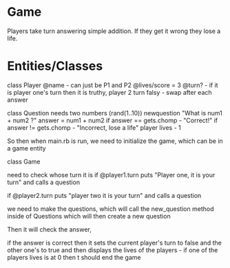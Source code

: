 # Game
Players take turn answering simple addition. If they get it wrong they lose a life.

# Entities/Classes


class Player
@name - can just be P1 and P2
@lives/score = 3
@turn? - if it is player one's turn then it is truthy, player 2 turn falsy - swap after each answer



class Question
needs two numbers (rand(1..10))
newquestion "What is num1 + num2 ?"
answer = num1 + num2
if answer == gets.chomp - "Correct!"
if answer != gets.chomp - "Incorrect, lose a life"
player lives - 1


So then when main.rb is run, we need to initialize the game, which can be in a game entity

class Game

need to check whose turn it is
  if @player1.turn
  puts "Player one, it is your turn" 
  and calls a question

  if @player2.turn
  puts "player two it is your turn"
  and calls a question

we need to make the questions, which will call the new_question method inside of Questions which will then create a new question

Then it will check the answer, 

if the answer is correct then it sets the current player's turn to false and the other one's to true and then displays the lives of the players - if one of the players lives is at 0 then t should end the game

